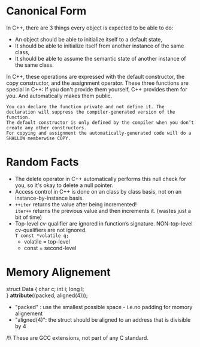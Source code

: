 
# Canonical Form

In C++, there are 3 things every object is expected to be able to do:
 - An object should be able to initialize itself to a default state,
 - It should be able to initialize itself from another instance of the same class,
 - It should be able to assume the semantic state of another instance of the same class. 

In C++, these operations are expressed with the default constructor, the copy constructor, and the assignment operator.
These three functions are special in C++: If you don't provide them yourself, C++ provides them for you. And automatically makes them public.

	You can declare the function private and not define it. The declaration will suppress the compiler-generated version of the function.
	The default constructor is only defined by the compiler when you don’t create any other constructors.
	For copying and assignment the automatically-generated code will do a SHALLOW memberwise COPY.

# Random Facts

- The delete operator in C++ automatically performs this null check for you, so it's okay to delete a null pointer. 
- Access control in C++ is done on an class by class basis, not on an instance-by-instance basis.
- `++iter` returns the value after being incremented!  
`iter++` returns the previous value and then increments it. (wastes
just a bit of time)
- Top-level cv-qualifier are ignored in function’s signature. NON-top-level cv-qualifiers are not ignored.  
`T const *volatile q;`  
	 - volatile = top-level
	 - const = second-level

# Memory Alignement


struct Data
{
	char	c;
	int		i;
	long	l;	
} __attribute__((packed, aligned(4)));

 - "packed"    : use the smallest possible space - i.e.no  padding for momory alignement
 - "aligned(4)": the struct should be aligned to an address that is divisible by 4

 /!\ These are GCC extensions, not part of any C standard.
